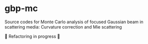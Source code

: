 # gbp-mc

Source codes for Monte Carlo analysis of focused Gaussian beam in scattering media: Curvature correction and Mie scattering

🚧 Refactoring in progress 🚧
